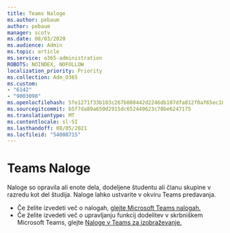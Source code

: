 ```yaml
---
title: Teams Naloge
ms.author: pebaum
author: pebaum
manager: scotv
ms.date: 08/03/2020
ms.audience: Admin
ms.topic: article
ms.service: o365-administration
ROBOTS: NOINDEX, NOFOLLOW
localization_priority: Priority
ms.collection: Adm_O365
ms.custom:
- "6142"
- "9003098"
ms.openlocfilehash: 5fe1271f33b103c267b080442d2246db107dfa812f0af65ec1808dd1cd640a4e
ms.sourcegitcommit: b5f7da89a650d2915dc652449623c78be6247175
ms.translationtype: MT
ms.contentlocale: sl-SI
ms.lasthandoff: 08/05/2021
ms.locfileid: "54008715"
---
```

# <a name="teams-assignments"></a>Teams Naloge

Naloge so opravila ali enote dela, dodeljene študentu ali članu skupine v razredu kot del študija. Naloge lahko ustvarite v okviru Teams predavanja.

- Če želite izvedeti več o nalogah, [glejte Microsoft Teams nalogah.](https://support.microsoft.com/en-us/office/microsoft-teams-5aa4431a-8a3c-4aa5-87a6-b6401abea114#ID0EAABAAA=Assignments)
- Če želite izvedeti več o upravljanju funkcij dodelitev v skrbniškem Microsoft Teams, glejte [Naloge v Teams za izobraževanje.](https://docs.microsoft.com/microsoftteams/expand-teams-across-your-org/assignments-in-teams)